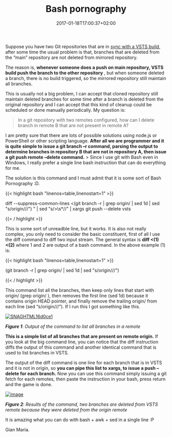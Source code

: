 ﻿---
title: "Bash pornography"
description: ""
date: 2017-01-18T17:00:37+02:00
draft: false
tags: [Git]
categories: [Git]
---
Suppose you have two Git repositories that are in [sync with a VSTS build](http://www.codewrecks.com/blog/index.php/2016/10/22/keep-git-repository-in-sync-between-vsts-tfs-and-git/), after some time the usual problem is that, branches that are deleted from the “main” repository are not deleted from mirrored repository.

The reason is,  **whenever someone does a push on main repository, VSTS build push the branch to the other repository** , but when someone deleted a branch, there is no build triggered, so the mirrored repository still maintain all branches.

This is usually not a big problem, I can accept that cloned repository still maintain deleted branches for some time after a branch is deleted from the original repository and I can accept that this kind of cleanup could be scheduled or done manually periodically. My question is:

> In a git repository with two remotes configured, how can I delete branch in remote B that are not present in remote A?

I am pretty sure that there are lots of possible solutions using node.js or PowerShell or other scripting language.  **After all we are programmer and it is quite simple to issue a git branch –r command, parsing the output to determine branches in repository B that are not in repository A, then issue a git push remote –delete command.** > Since I use git with Bash even in Windows, I really prefer a single line bash instruction that can do everything for me.

The solution is this command and I must admit that it is some sort of Bash Pornography :D.

{{< highlight bash "linenos=table,linenostart=1" >}}


diff --suppress-common-lines &lt;(git branch -r | grep origin/ | sed 1d | sed &quot;s/origin\///&quot;)  " | sed "s/&gt;\s*//" | xargs git push --delete vsts

{{< / highlight >}}

This is some sort of unreadble line, but it works. It is also not really complex, you only need to consider the basic constituent, first of all I use the diff command to diff two input stream. The general syntax is  **diff &lt;(1) &lt;(2)** where 1 and 2 are output of a bash command. In the above example (1) is:

{{< highlight bash "linenos=table,linenostart=1" >}}


(git branch -r | grep origin/ | sed 1d | sed "s/origin\///")

{{< / highlight >}}

This command list all the branches, then keep only lines that start with origin/ (grep origin/ ), then removes the first line (sed 1d) because it contains origin HEAD pointer, and finally remove the trailing origin/ from each line (sed “s/origin\///”). If I run this I got something like this.

[![SNAGHTML16d0ce1](http://www.codewrecks.com/blog/wp-content/uploads/2017/01/SNAGHTML16d0ce1_thumb.png "SNAGHTML16d0ce1")](http://www.codewrecks.com/blog/wp-content/uploads/2017/01/SNAGHTML16d0ce1.png)

 ***Figure 1***: *Output of the command to list all branches in a remote*

 **This is a simple list of all branches that are present on remote origin.** If you look at the big command line, you can notice that the diff instruction diffs the output of this command and another identical command that is used to list branches in VSTS.

The output of the diff command is one line for each branch that is in VSTS and it is not in origin, so  **you can pipe this list to xargs, to issue a push –delete for each branch.** Now you can use this command simply issuing a git fetch for each remotes, then paste the instruction in your bash, press return and the game is done.

[![image](http://www.codewrecks.com/blog/wp-content/uploads/2017/01/image_thumb-1.png "image")](http://www.codewrecks.com/blog/wp-content/uploads/2017/01/image-1.png)

 ***Figure 2***: *Results of the command, two branches are deleted from VSTS remote because they were deleted from the origin remote*

It is amazing what you can do with bash + awk + sed in a single line :P

Gian Maria.
